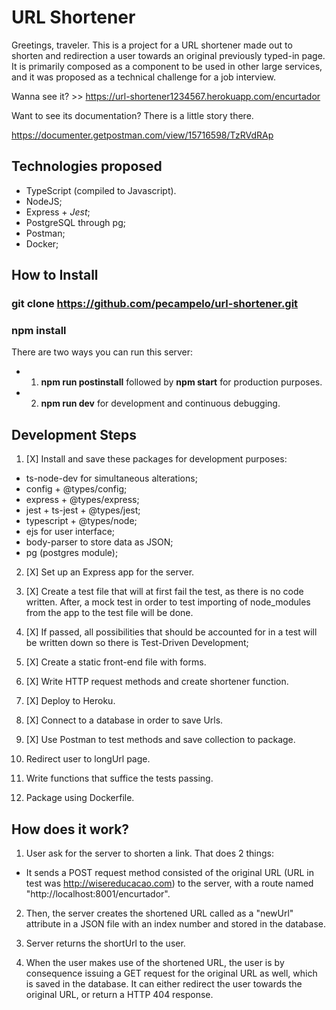 URL Shortener
=======================

Greetings, traveler. This is a project for a URL shortener made out
to shorten and redirection a user towards an original previously typed-in page. It is primarily composed as a component to be used in other large services, and it was proposed as a technical challenge for a job interview.

Wanna see it? >> https://url-shortener1234567.herokuapp.com/encurtador

Want to see its documentation? There is a little story there.

https://documenter.getpostman.com/view/15716598/TzRVdRAp


## Technologies proposed

- TypeScript (compiled to Javascript).
- NodeJS;
- Express + *Jest*;
- PostgreSQL through pg;
- Postman;
- Docker;

## How to Install

### git clone https://github.com/pecampelo/url-shortener.git

### npm install

There are two ways you can run this server:

* 1. **npm run postinstall** followed by **npm start** for production purposes.
* 2. **npm run dev** for development and continuous debugging.

## Development Steps

1. [X] Install and save these packages for development purposes:
- ts-node-dev for simultaneous alterations;
- config + @types/config;
- express + @types/express;
- jest + ts-jest + @types/jest;
- typescript + @types/node;
- ejs for user interface;
- body-parser to store data as JSON;
- pg (postgres module);

2. [X] Set up an Express app for the server.

3. [X] Create a test file that will at first fail the test, as there is
no code written. After, a mock test in order to test importing of node_modules from the app to the test file will be done.

4. [X] If passed, all possibilities that should be accounted for in a test
will be written down so there is Test-Driven Development;

5. [X] Create a static front-end file with forms.

6. [X] Write HTTP request methods and create shortener function.

7. [X] Deploy to Heroku.

8. [X] Connect to a database in order to save Urls.

9. [X] Use Postman to test methods and save collection to package.

10. Redirect user to longUrl page.

11. Write functions that suffice the tests passing.

12. Package using Dockerfile.



## How does it work?

1. User ask for the server to shorten a link. That does 2 things:

- It sends a POST request method consisted of the original URL (URL in test was http://wisereducacao.com) to the server, with a route named "http://localhost:8001/encurtador".

2. Then, the server creates the shortened URL called as a "newUrl" attribute in a JSON file with an index number and stored in the database.

3. Server returns the shortUrl to the user.

4. When the user makes use of the shortened URL, the user is by consequence issuing a GET request for the original URL as well, which is saved in the database. It can either redirect the user towards the original URL, or return a HTTP 404 response.
